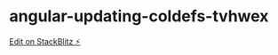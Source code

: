 # angular-updating-coldefs-tvhwex

[Edit on StackBlitz ⚡️](https://stackblitz.com/edit/angular-updating-coldefs-tvhwex)